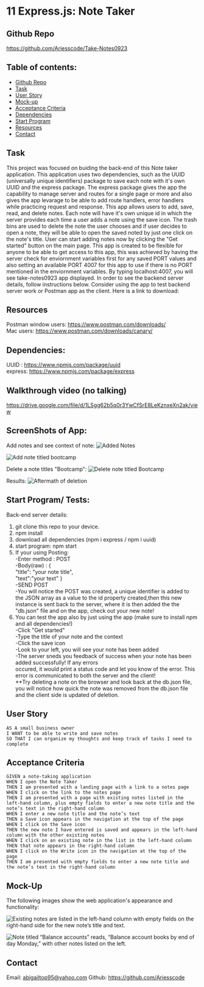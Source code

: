 # 11 Express.js: Note Taker

## Github Repo 
https://github.com/Ariesscode/Take-Notes0923

## Table of contents:

- [Github Repo](#github-repo)
- [Task](#task)
- [User Story](#user-story)
- [Mock-up](#mock-up)
- [Acceptance Criteria](#acceptance-criteria)
- [Dependencies](#dependencies)
- [Start Program](#start-program-tests)
- [Resources](#resources)
- [Contact](#contact)



## Task

This project was focused on buiding the back-end of this Note taker application. This application uses two dependencies, such as the UUID (universally unique identifiers) package to save each note with it's own UUID and the express package. The express package gives the app the capability to manage server and routes for a single page or more and also gives the app levarage to be able to add route handlers, error handlers while practicing request and response. This app allows users to add, save, read, and delete notes. Each note will have it's own unique id in which the server provides each time a user adds a note using the save icon. The trash bins are used to delete the note the user chooses and if user decides to open a note, they will be able to open the saved noted by just one click on the note's title. User can start adding notes now by clicking the "Get started" button on the main page. This app is created to be flexible for anyone to be able to get access to this app, this was achieved by having the server check for enviornment variables first for any saved PORT values and also setting an available PORT 4007 for this app to use if there is no PORT mentioned in the enviornment variables. By typing localhost:4007, you will see take-notes0923 app displayed. In order to see the backend server details, follow instructions below. Consider using the app to test backend server work or Postman app as the client. Here is a link to download:

## Resources

Postman
window users: https://www.postman.com/downloads/ <br>
Mac users: https://www.postman.com/downloads/canary/

## Dependencies:
UUID : https://www.npmjs.com/package/uuid <br>
express: https://www.npmjs.com/package/express

## Walkthrough video (no talking)
https://drive.google.com/file/d/1LSgg62b5q0r3YwCfSrE8LeKznxeXn2ak/view

## ScreenShots of App:
Add notes and see context of note: 
![Added Notes](Assets/AddNotes.png)

![Add note titled bootcamp](Assets/AddBootcamp.png)

Delete a note titles "Bootcamp":
![Delete note titled Bootcamp](Assets/DeleteBootcamp.png)

Results:
![Aftermath of deletion](Assets/AfterDelete.png)




## Start Program/ Tests:

Back-end server details:
1. git clone this repo to your device.
2. npm install
3. download all dependencies (npm i express / npm i uuid)
4. start program: npm start
5. If your using Posting: <br>
-Enter method : POST <br>
-Body(raw) : {<br>
  "title": "your note title",<br>
  "text":"your text"
} <br>
-SEND POST <br>
-You will notice the POST was created, a unique identifier is added to the JSON array as a value to the id property created,then this new instance is sent back to the server, where it is then added the the "db.json" file and on the app, check out your new note! 
6. You can test the app also by just using the app (make sure to install npm and all dependencies!)<br>
-Click "Get started"<br>
-Type the title of your note and the context <br>
-Click the save icon <br>
-Look to your left, you will see your note has been added<br>
-The server sneds you feedback of success when your note has been added successfully! If any errors<br>
occured, it would print a status code and let you know of the error. This error is communicated to both the server and the client! <br>
**Try deleting a note on the browser and look back at the db.json file, you will notice how quick the note was removed from the db.json file and the client side is updated of deletion.




## User Story

```
AS A small business owner
I WANT to be able to write and save notes
SO THAT I can organize my thoughts and keep track of tasks I need to complete
```


## Acceptance Criteria

```
GIVEN a note-taking application
WHEN I open the Note Taker
THEN I am presented with a landing page with a link to a notes page
WHEN I click on the link to the notes page
THEN I am presented with a page with existing notes listed in the left-hand column, plus empty fields to enter a new note title and the note’s text in the right-hand column
WHEN I enter a new note title and the note’s text
THEN a Save icon appears in the navigation at the top of the page
WHEN I click on the Save icon
THEN the new note I have entered is saved and appears in the left-hand column with the other existing notes
WHEN I click on an existing note in the list in the left-hand column
THEN that note appears in the right-hand column
WHEN I click on the Write icon in the navigation at the top of the page
THEN I am presented with empty fields to enter a new note title and the note’s text in the right-hand column
```


## Mock-Up

The following images show the web application's appearance and functionality:

![Existing notes are listed in the left-hand column with empty fields on the right-hand side for the new note’s title and text.](./Assets/11-express-homework-demo-01.png)

![Note titled “Balance accounts” reads, “Balance account books by end of day Monday,” with other notes listed on the left.](./Assets/11-express-homework-demo-02.png)


## Contact

Email: abigailtop95@yahoo.com
Github: https://github.com/Ariesscode
